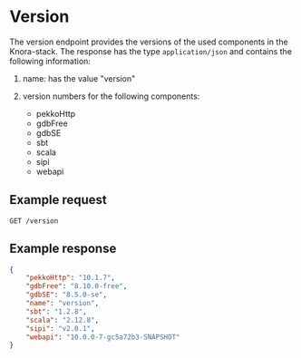 <!---
 * Copyright © 2021 - 2023 Swiss National Data and Service Center for the Humanities and/or DaSCH Service Platform contributors.
 * SPDX-License-Identifier: Apache-2.0
-->

# Version

The version endpoint provides the versions of the used components in the Knora-stack.
The response has the type `application/json` and contains the following information:

1. name: has the value "version"

2. version numbers for the following components:
    - pekkoHttp
    - gdbFree
    - gdbSE
    - sbt
    - scala
    - sipi
    - webapi


## Example request

`GET /version`


## Example response

```json
{
    "pekkoHttp": "10.1.7",
    "gdbFree": "8.10.0-free",
    "gdbSE": "8.5.0-se",
    "name": "version",
    "sbt": "1.2.8",
    "scala": "2.12.8",
    "sipi": "v2.0.1",
    "webapi": "10.0.0-7-gc5a72b3-SNAPSHOT"
}
```
